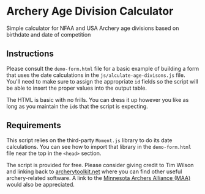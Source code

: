 # Archery Age Division Calculator
Simple calculator for NFAA and USA Archery age divisions based on birthdate and date of competition

## Instructions
Please consult the `demo-form.html` file for a basic example of building a form that uses
the date calculations in the `js/alculate-age-divisons.js` file. You'll need to make sure to
assign the appropriate `id` fields so the script will be able to insert the proper values
into the output table.

The HTML is basic with no frills. You can dress it up however you like as long as you
maintain the `id`s that the script is expecting.

## Requirements
This script relies on the third-party `Moment.js` library to do its date calculations. You
can see how to import that library in the `demo-form.html` file near the top in the `<head>`
section.

The script is provided for free. Please consider giving credit to Tim Wilson and linking
back to [archerytoolkit.net](https://archerytoolkit.net/) where you can find other 
useful archery-related software. A link to the [Minnesota Archers Alliance (MAA)](https://themnaa.org/) 
would also be appreciated.
